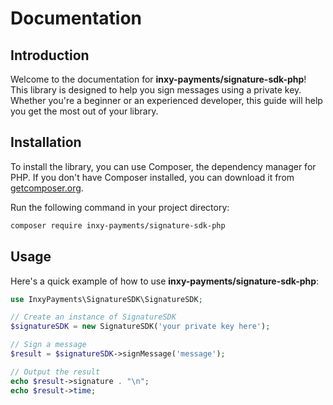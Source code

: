 # Documentation

## Introduction

Welcome to the documentation for **inxy-payments/signature-sdk-php**! This library is designed to help you sign messages using a private key. Whether you're a beginner or an experienced developer, this guide will help you get the most out of your library.

## Installation

To install the library, you can use Composer, the dependency manager for PHP. If you don't have Composer installed, you can download it from [getcomposer.org](https://getcomposer.org/).

Run the following command in your project directory:

```bash
composer require inxy-payments/signature-sdk-php
```

## Usage

Here's a quick example of how to use **inxy-payments/signature-sdk-php**:

```php
use InxyPayments\SignatureSDK\SignatureSDK;

// Create an instance of SignatureSDK
$signatureSDK = new SignatureSDK('your private key here');

// Sign a message
$result = $signatureSDK->signMessage('message');

// Output the result
echo $result->signature . "\n";
echo $result->time;
```
